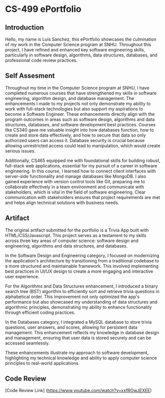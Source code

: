 # **CS-499 ePortfolio**

## **Introduction**
   Hello, my name is Luis Sanchez, this ePortfolio showcases the culmination of my work in the Computer Science program at SNHU. Throughout this project, I have refined and enhanced key software engineering skills, particularly in software design, algorithms, data structures, databases, and professional code review practices.

## **Self Assesment** 
  Throughout my time in the Computer Science program at SNHU, I have completed numerous courses that have strengthened my skills in software engineering, algorithm design, and database management. The enhancements I made to my projects not only demonstrate my ability to work with full-stack technologies but also support my aspirations to become a Software Engineer. These enhancements directly align with the program outcomes in areas such as software design, algorithms and data structures, databases, and software development best practices. Courses like CS340 gave me valuable insight into how databases function, how to create and store data effectively, and how to secure that data so only authorized users can access it. Database security is crucial because allowing unrestricted access could lead to manipulation, which would create serious issues. 

  Additionally, CS465 equipped me with foundational skills for building robust, full-stack web applications, essential for my pursuit of a career in software engineering. In this course, I learned how to connect client interfaces with server-side functionality and manage databases like MongoDB. I also gained experience with version control tools like Git, preparing me to collaborate effectively in a team environment and communicate with stakeholders, which is vital in the field of software engineering. Clear communication with stakeholders ensures that project requirements are met and helps align technical solutions with business needs.

## **Artifact**
  The original artifact submitted for the portfolio is a Trivia App built with HTML/CSS/Javascript. This project serves as a testament to my skills across three key areas of computer science: software design and engineering, algorithms and data structures, and databases.

  In the Software Design and Engineering category, I focused on modernizing the application's architecture by transitioning from a traditional codebase to a more structured and maintainable framework. This involved implementing best practices in UI/UX design to create a more engaging and interactive user experience.

  For the Algorithms and Data Structures enhancement, I introduced a binary search tree (BST) algorithm to efficiently sort and retrieve trivia questions in alphabetical order. This improvement not only optimized the app's performance but also showcased my understanding of data structures and algorithmic principles, demonstrating my ability to enhance functionality through efficient coding practices.

  In the Databases category, I integrated a MySQL database to store trivia questions, user answers, and scores, allowing for persistent data management. This enhancement reflects my knowledge in database design and management, ensuring that user data is stored securely and can be accessed seamlessly.

  These enhancements illustrate my approach to software development, highlighting my technical knowledge and ability to apply computer science principles to real-world applications.

## **Code Review**

[Code Review Link] (https://www.youtube.com/watch?v=xxfROwJEXEE)

